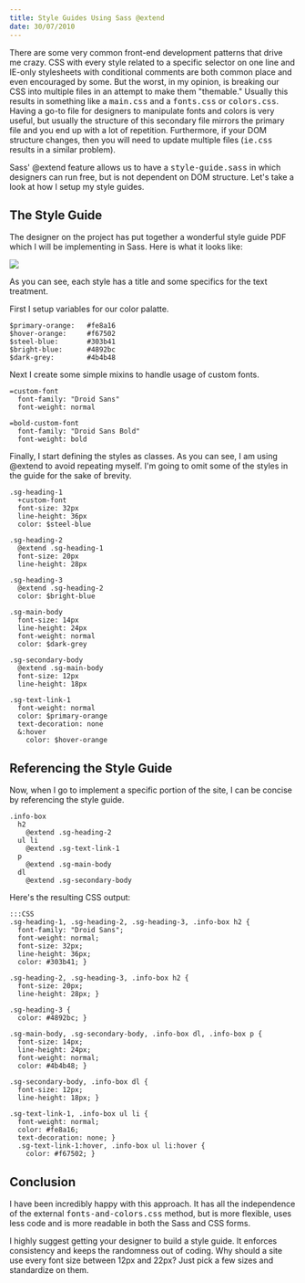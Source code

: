 ```yaml
--- 
title: Style Guides Using Sass @extend
date: 30/07/2010
---
```


There are some very common front-end development patterns that drive me crazy. CSS with every style related to a specific selector on one line and IE-only stylesheets with conditional comments are both common place and even encouraged by some. But the worst, in my opinion, is breaking our CSS into multiple files in an attempt to make them "themable." Usually this results in something like a <tt>main.css</tt> and a <tt>fonts.css</tt> or <tt>colors.css</tt>. Having a go-to file for designers to manipulate fonts and colors is very useful, but usually the structure of this secondary file mirrors the primary file and you end up with a lot of repetition. Furthermore, if your DOM structure changes, then you will need to update multiple files (<tt>ie.css</tt> results in a similar problem).

Sass' @extend feature allows us to have a <tt>style-guide.sass</tt> in which designers can run free, but is not dependent on DOM structure. Let's take a look at how I setup my style guides.

The Style Guide
---------------

The designer on the project has put together a wonderful style guide PDF which I will be implementing in Sass. Here is what it looks like:

<img src="/images/style-guide-full.png" />

As you can see, each style has a title and some specifics for the text treatment.

First I setup variables for our color palatte.

    $primary-orange:   #fe8a16
    $hover-orange:     #f67502
    $steel-blue:       #303b41 
    $bright-blue:      #4892bc
    $dark-grey:        #4b4b48

Next I create some simple mixins to handle usage of custom fonts.

    =custom-font
      font-family: "Droid Sans"
      font-weight: normal
      
    =bold-custom-font
      font-family: "Droid Sans Bold"
      font-weight: bold

Finally, I start defining the styles as classes. As you can see, I am using @extend to avoid repeating myself. I'm going to omit some of the styles in the guide for the sake of brevity.

    .sg-heading-1
      +custom-font
      font-size: 32px
      line-height: 36px
      color: $steel-blue

    .sg-heading-2
      @extend .sg-heading-1
      font-size: 20px
      line-height: 28px

    .sg-heading-3
      @extend .sg-heading-2
      color: $bright-blue

    .sg-main-body
      font-size: 14px
      line-height: 24px
      font-weight: normal
      color: $dark-grey

    .sg-secondary-body
      @extend .sg-main-body
      font-size: 12px
      line-height: 18px

    .sg-text-link-1
      font-weight: normal
      color: $primary-orange
      text-decoration: none
      &:hover
        color: $hover-orange

Referencing the Style Guide
---------------------------

Now, when I go to implement a specific portion of the site, I can be concise by referencing the style guide. 

    .info-box
      h2
        @extend .sg-heading-2
      ul li
        @extend .sg-text-link-1
      p
        @extend .sg-main-body
      dl
        @extend .sg-secondary-body

Here's the resulting CSS output:

    :::CSS
    .sg-heading-1, .sg-heading-2, .sg-heading-3, .info-box h2 {
      font-family: "Droid Sans";
      font-weight: normal;
      font-size: 32px;
      line-height: 36px;
      color: #303b41; }

    .sg-heading-2, .sg-heading-3, .info-box h2 {
      font-size: 20px;
      line-height: 28px; }

    .sg-heading-3 {
      color: #4892bc; }

    .sg-main-body, .sg-secondary-body, .info-box dl, .info-box p {
      font-size: 14px;
      line-height: 24px;
      font-weight: normal;
      color: #4b4b48; }

    .sg-secondary-body, .info-box dl {
      font-size: 12px;
      line-height: 18px; }

    .sg-text-link-1, .info-box ul li {
      font-weight: normal;
      color: #fe8a16;
      text-decoration: none; }
      .sg-text-link-1:hover, .info-box ul li:hover {
        color: #f67502; }

Conclusion
----------

I have been incredibly happy with this approach. It has all the independence of the external <tt>fonts-and-colors.css</tt> method, but is more flexible, uses less code and is more readable in both the Sass and CSS forms.

I highly suggest getting your designer to build a style guide. It enforces consistency and keeps the randomness out of coding. Why should a site use every font size between 12px and 22px? Just pick a few sizes and standardize on them.
